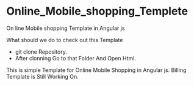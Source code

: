 # Online_Mobile_shopping_Templete
On line Mobile shopping Template in Angular js 

What should we do to check out this Template
- git clone Repository.
- After clonning Go to that Folder And Open Html.

This is simple Template for Online Mobile Shopping in Angular js.
Billing Template is Still Working On.

